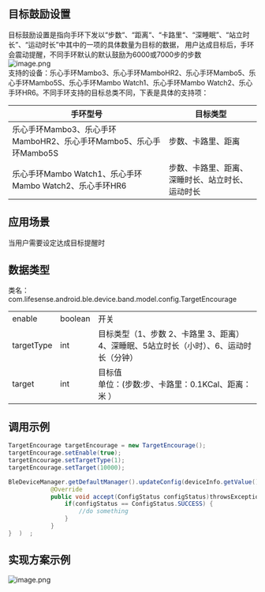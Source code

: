<a name="fJg09"></a>
## 目标鼓励设置
目标鼓励设置是指向手环下发以“步数“、“距离“、“卡路里“、“深睡眠”、“站立时长”、“运动时长”中其中的一项的具体数量为目标的数据， 用户达成目标后，手环会震动提醒，不同手环默认的默认鼓励为6000或7000步的步数<br />![image.png](https://cdn.nlark.com/yuque/0/2021/png/265997/1616677281900-840224e3-1942-477c-8a6d-f9a205943952.png#crop=0&crop=0&crop=1&crop=1&height=157&id=ePBZG&margin=%5Bobject%20Object%5D&name=image.png&originHeight=157&originWidth=846&originalType=binary&ratio=1&rotation=0&showTitle=false&size=9459&status=done&style=none&title=&width=846)<br />支持的设备：乐心手环Mambo3、乐心手环MamboHR2、乐心手环Mambo5、乐心手环Mambo5S、乐心手环Mambo Watch1、乐心手环Mambo Watch2、乐心手环HR6。不同手环支持的目标总类不同，下表是具体的支持项：

| 手环型号 | 目标类型 |
| --- | --- |
| 乐心手环Mambo3、乐心手环MamboHR2、乐心手环Mambo5、乐心手环Mambo5S | 步数、卡路里、距离 |
| 乐心手环Mambo Watch1、乐心手环Mambo Watch2、乐心手环HR6 | 步数、卡路里、距离、深睡时长、站立时长、运动时长 |


<a name="dG1Tn"></a>
## 应用场景
当用户需要设定达成目标提醒时
<a name="ourMO"></a>
## 数据类型
类名：com.lifesense.android.ble.device.band.model.config.TargetEncourage

|  |  |  |
| --- | --- | --- |
| enable | boolean | 开关 |
| targetType | int | 目标类型（1、步数 2、卡路里 3、距离）4、深睡眠、5站立时长（小时）、6、运动时长（分钟） |
| target | int | 目标值 <br />单位：(步数:步、卡路里：0.1KCal、距离：米 ） |

<a name="rucau"></a>
## 调用示例
```java
TargetEncourage targetEncourage = new TargetEncourage();
targetEncourage.setEnable(true);
targetEncourage.setTargetType(1);
targetEncourage.setTarget(10000);

BleDeviceManager.getDefaultManager().updateConfig(deviceInfo.getValue().getMac(), targetEncourage, new Consumer<ConfigStatus>() {
            @Override
            public void accept(ConfigStatus configStatus)throwsException{   
                if(configStatus == ConfigStatus.SUCCESS) {
                    //do something
                }
            }
}  )  ;
```
<a name="n2vLz"></a>
## 实现方案示例
![image.png](https://cdn.nlark.com/yuque/0/2021/png/265997/1616677454961-83aac5af-0ae7-4b08-ba48-137b11fb1542.png#crop=0&crop=0&crop=1&crop=1&height=269&id=qw9Fp&margin=%5Bobject%20Object%5D&name=image.png&originHeight=269&originWidth=867&originalType=binary&ratio=1&rotation=0&showTitle=false&size=26823&status=done&style=none&title=&width=867)


